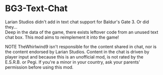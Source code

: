 # BG3-Text-Chat
Larian Studios didn't add in text chat support for Baldur's Gate 3. Or did they...  
Deep in the data of the game, there exists leftover code from an unused text chat box. This mod aims to reimplement it into the game!  

NOTE TheWhirlwind9 isn't responsible for the content shared in chat, nor is the content endorsed by Larian Studios. Content in the chat is driven by player input and because this is an unofficial mod, is not rated by the E.S.R.B. or Pegi. If you're a minor in your country, ask your parents' permission before using this mod.